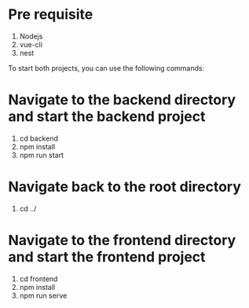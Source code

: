 # Pre requisite
1. Nodejs
2. vue-cli
3. nest

To start both projects, you can use the following commands:

# Navigate to the backend directory and start the backend project
1. cd backend
2. npm install
3. npm run start

# Navigate back to the root directory
1. cd ../

# Navigate to the frontend directory and start the frontend project
1. cd frontend
2. npm install
3. npm run serve


